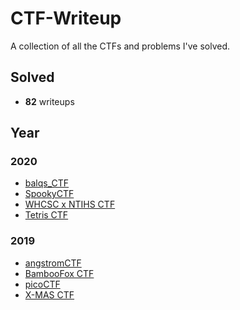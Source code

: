 # CTF-Writeup
A collection of all the CTFs and problems I've solved.
## Solved
- **82** writeups
## Year
### 2020
- [balqs_CTF](https://github.com/whaleshark271/CTF-Writeup/tree/master/2020/balqs_CTF)
- [SpookyCTF](https://github.com/whaleshark271/CTF-Writeup/tree/master/2020/SpookyCTF)
- [WHCSC x NTIHS CTF](https://github.com/whaleshark271/CTF-Writeup/tree/master/2020/WHCSC%20x%20NTIHS%20CTF%202020)
- [Tetris CTF](https://github.com/whaleshark271/CTF-Writeup/tree/master/2020/Tetris%20CTF%202020)
### 2019
- [angstromCTF](https://github.com/whaleshark271/CTF-Writeup/tree/master/2019/angstromCTF2019)
- [BambooFox CTF](https://github.com/whaleshark271/CTF-Writeup/tree/master/2019/BambooFox%20CTF%202019)
- [picoCTF](https://github.com/whaleshark271/CTF-Writeup/tree/master/2019/picoCTF%202019)
- [X-MAS CTF](https://github.com/whaleshark271/CTF-Writeup/tree/master/2019/X-MAS%20CTF%202019)